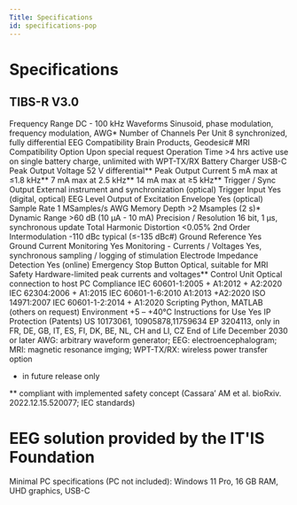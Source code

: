 ```yaml
---
Title: Specifications
id: specifications-pop
---
```

# Specifications
## TIBS-R V3.0

Frequency Range	DC - 100 kHz
Waveforms	Sinusoid, phase modulation, frequency modulation, AWG*
Number of Channels Per Unit	8 synchronized, fully differential
EEG Compatibility	Brain Products, Geodesic#
MRI Compatibility Option	Upon special request
Operation Time	>4 hrs active use on single battery charge, unlimited with WPT-TX/RX
Battery Charger	USB-C
Peak Output Voltage	52 V differential**
Peak Output Current	5 mA max at ≤1.8 kHz**
7 mA max at 2.5 kHz**
14 mA max at ≥5 kHz**
Trigger / Sync Output	External instrument and synchronization (optical)
Trigger Input	Yes (digital, optical)
EEG Level Output of Excitation Envelope	Yes (optical)
Sample Rate	1 MSamples/s
AWG Memory Depth	>2 Msamples (2 s)*
Dynamic Range	>60 dB (10 µA - 10 mA)
Precision / Resolution	16 bit, 1 µs, synchronous update
Total Harmonic Distortion	<0.05%
2nd Order Intermodulation	-110 dBc typical (≤-135 dBc#)
Ground Reference	Yes
Ground Current Monitoring	Yes
Monitoring - Currents / Voltages	Yes, synchronous sampling / logging of stimulation
Electrode Impedance Detection	Yes (online)
Emergency Stop Button	Optical, suitable for MRI
Safety	Hardware-limited peak currents and voltages**
Control Unit	Optical connection to host PC
Compliance	IEC 60601-1:2005 + A1:2012 + A2:2020
IEC 62304:2006 + A1:2015
IEC 60601-1-6:2010 A1:2013 +A2:2020
ISO 14971:2007
IEC 60601-1-2:2014 + A1:2020
Scripting	Python, MATLAB (others on request)
Environment	+5 – +40°C
Instructions for Use	Yes
IP Protection (Patents)	US 10173061, 10905878,11759634
EP 3204113, only in FR, DE, GB, IT, ES, FI, DK, BE, NL, CH and LI, CZ
End of Life	December 2030 or later
AWG: arbitrary waveform generator; EEG: electroencephalogram; MRI: magnetic resonance imging; WPT-TX/RX: wireless power transfer option

* in future release only

** compliant with implemented safety concept (Cassara’ AM et al. bioRxiv. 2022.12.15.520077; IEC standards)

# EEG solution provided by the IT'IS Foundation

Minimal PC specifications (PC not included): Windows 11 Pro, 16 GB RAM, UHD graphics, USB-C
